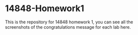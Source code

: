 # 14848-Homework1
This is the repository for 14848 homework 1, you can see all the screenshots of the congratulations message for each lab here.
